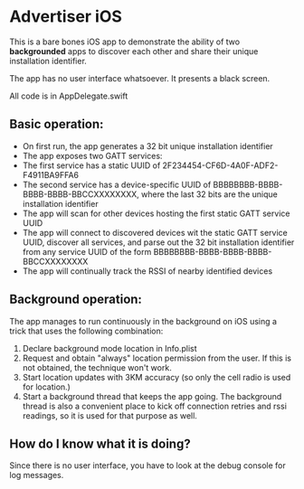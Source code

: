 # Advertiser iOS

This is a bare bones iOS app to demonstrate the ability of two **backgrounded** apps to
discover each other and share their unique installation identifier.

The app has no user interface whatsoever.  It presents a black screen.

All code is in AppDelegate.swift

## Basic operation:

* On first run, the app generates a 32 bit unique installation identifier
* The app exposes two GATT services:
* The first service has a static UUID of 2F234454-CF6D-4A0F-ADF2-F4911BA9FFA6
* The second service has a device-specific UUID of BBBBBBBB-BBBB-BBBB-BBBB-BBCCXXXXXXXX,
  where the last 32 bits are the unique installation identifier
* The app will scan for other devices hosting the first static GATT service UUID
* The app will connect to discovered devices wit the static GATT service UUID, discover
  all services, and parse out the 32 bit installation identifier from any service UUID
  of the form BBBBBBBB-BBBB-BBBB-BBBB-BBCCXXXXXXXX
* The app will continually track the RSSI of nearby identified devices

## Background operation:

The app manages to run continuously in the background on iOS using a trick that uses the
following combination:

1. Declare background mode location in Info.plist
2. Request and obtain "always" location permission from the user.  If this is not obtained,
   the technique won't work.
3. Start location updates with 3KM accuracy (so only the cell radio is used for location.)
4. Start a background thread that keeps the app going.  The background thread is also a
   convenient place to kick off connection retries and rssi readings, so it is used for
   that purpose as well.

## How do I know what it is doing?

Since there is no user interface, you have to look at the debug console for log messages.